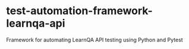 # test-automation-framework-learnqa-api
Framework for automating LearnQA API testing using Python and Pytest
